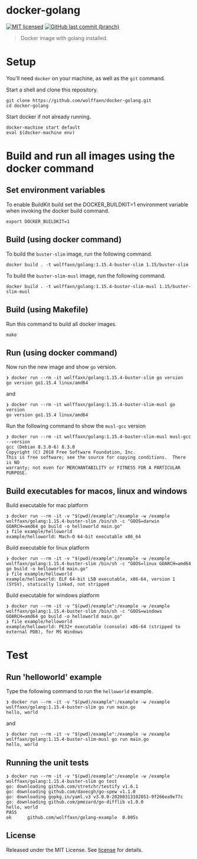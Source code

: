 # docker-golang

[![MIT licensed](https://img.shields.io/badge/license-MIT-blue.svg)](https://opensource.org/licenses/MIT)
[![GitHub last commit (branch)](https://img.shields.io/github/last-commit/wolffaxn/docker-golang/master.svg)](https://github.com/wolffaxn/docker-golang)

> Docker image with golang installed.

# Setup

You'll need `docker` on your machine, as well as the `git` command.

Start a shell and clone this repository.

```
git clone https://github.com/wolffaxn/docker-golang.git
cd docker-golang
```

Start docker if not already running.

```
docker-machine start default
eval $(docker-machine env)
```

# Build and run all images using the docker command

## Set environment variables

To enable BuildKit build set the DOCKER_BUILDKIT=1 environment variable when invoking the docker build command.

```
export DOCKER_BUILDKIT=1
```

## Build (using docker command)

To build the `buster-slim` image, run the following command.

```
docker build . -t wolffaxn/golang:1.15.4-buster-slim 1.15/buster-slim
```

To build the `buster-slim-musl` image, run the following command.

```
docker build . -t wolffaxn/golang:1.15.4-buster-slim-musl 1.15/buster-slim-musl
```

## Build (using Makefile)

Run this command to build all docker images.

```
make
```

## Run (using docker command)

Now run the new image and show `go` version.

```
❯ docker run --rm -it wolffaxn/golang:1.15.4-buster-slim go version
go version go1.15.4 linux/amd64
```

and

```
❯ docker run --rm -it wolffaxn/golang:1.15.4-buster-slim-musl go version
go version go1.15.4 linux/amd64
```

Run the following command to show the `musl-gcc` version

```
❯ docker run --rm -it wolffaxn/golang:1.15.4-buster-slim-musl musl-gcc --version
gcc (Debian 8.3.0-6) 8.3.0
Copyright (C) 2018 Free Software Foundation, Inc.
This is free software; see the source for copying conditions.  There is NO
warranty; not even for MERCHANTABILITY or FITNESS FOR A PARTICULAR PURPOSE.
```

## Build executables for macos, linux and windows

Build executable for mac platform

```
❯ docker run --rm -it -v "$(pwd)/example":/example -w /example wolffaxn/golang:1.15.4-buster-slim /bin/sh -c "GOOS=darwin GOARCH=amd64 go build -o helloworld main.go"
❯ file example/helloworld
example/helloworld: Mach-O 64-bit executable x86_64
```

Build executable for linux platform

```
❯ docker run --rm -it -v "$(pwd)/example":/example -w /example wolffaxn/golang:1.15.4-buster-slim /bin/sh -c "GOOS=linux GOARCH=amd64 go build -o helloworld main.go"
❯ file example/helloworld
example/helloworld: ELF 64-bit LSB executable, x86-64, version 1 (SYSV), statically linked, not stripped
```

Build executable for windows platform

```
❯ docker run --rm -it -v "$(pwd)/example":/example -w /example wolffaxn/golang:1.15.4-buster-slim /bin/sh -c "GOOS=windows GOARCH=amd64 go build -o helloworld main.go"
❯ file example/helloworld
example/helloworld: PE32+ executable (console) x86-64 (stripped to external PDB), for MS Windows
```

# Test

## Run 'helloworld' example

Type the following command to run the `helloworld` example.

```
❯ docker run --rm -it -v "$(pwd)/example":/example -w /example wolffaxn/golang:1.15.4-buster-slim go run main.go
hello, world
```

and

```
❯ docker run --rm -it -v "$(pwd)/example":/example -w /example wolffaxn/golang:1.15.4-buster-slim-musl go run main.go
hello, world
```

## Running the unit tests

```
❯ docker run --rm -it -v "$(pwd)/example":/example -w /example wolffaxn/golang:1.15.4-buster-slim go test
go: downloading github.com/stretchr/testify v1.6.1
go: downloading github.com/davecgh/go-spew v1.1.0
go: downloading gopkg.in/yaml.v3 v3.0.0-20200313102051-9f266ea9e77c
go: downloading github.com/pmezard/go-difflib v1.0.0
hello, world
PASS
ok  	github.com/wolffaxn/golang-example	0.005s

```

## License

Released under the MIT License. See [license](LICENSE.md) for details.
